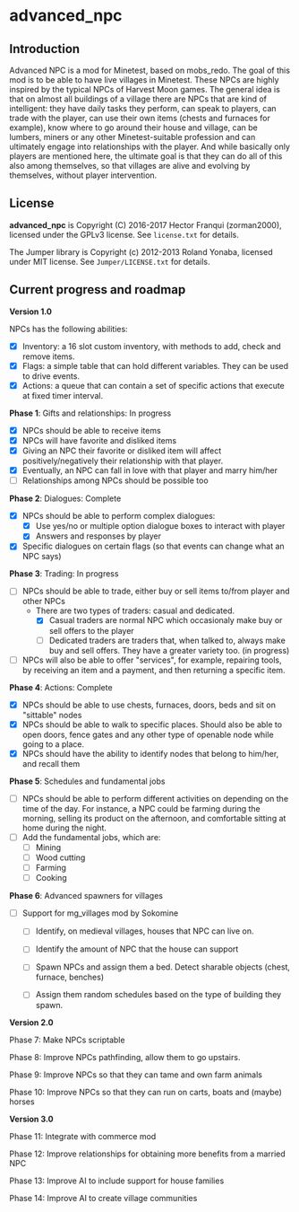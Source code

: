 advanced_npc
============

Introduction
------------

Advanced NPC is a mod for Minetest, based on mobs_redo.
The goal of this mod is to be able to have live villages in Minetest. These NPCs are highly inspired by the typical NPCs of Harvest Moon games. The general idea is that on almost all buildings of a village there are NPCs that are kind of intelligent: they have daily tasks they perform, can speak to players, can trade with the player, can use their own items (chests and furnaces for example), know where to go around their house and village, can be lumbers, miners or any other Minetest-suitable profession and can ultimately engage into relationships with the player. And while basically only players are mentioned here, the ultimate goal is that they can do all of this also among themselves, so that villages are alive and evolving by themselves, without player intervention.


License
-------

__advanced_npc__ is Copyright (C) 2016-2017 Hector Franqui (zorman2000), licensed under the GPLv3 license. See `license.txt` for details.

The Jumper library is Copyright (c) 2012-2013 Roland Yonaba, licensed under MIT license. See `Jumper/LICENSE.txt` for details.


Current progress and roadmap
----------------------------

__Version 1.0__

NPCs has the following abilities:
- [x] Inventory: a 16 slot custom inventory, with methods to add, check and remove items.
- [x] Flags: a simple table that can hold different variables. They can be used to drive events.
- [x] Actions: a queue that can contain a set of specific actions that execute at fixed timer interval.

__Phase 1__: Gifts and relationships: In progress
- [x] NPCs should be able to receive items
- [x] NPCs will have favorite and disliked items
- [x] Giving an NPC their favorite or disliked item will affect positively/negatively their
  relationship with that player.
- [x] Eventually, an NPC can fall in love with that player and marry him/her
- [ ] Relationships among NPCs should be possible too

__Phase 2__: Dialogues: Complete
- [x] NPCs should be able to perform complex dialogues:
  - [x] Use yes/no or multiple option dialogue boxes to interact with player
  - [x] Answers and responses by player
- [x] Specific dialogues on certain flags (so that events can change what an NPC says)

__Phase 3__: Trading: In progress
- [ ] NPCs should be able to trade, either buy or sell items to/from player and other NPCs
  - There are two types of traders: casual and dedicated.
    - [x] Casual traders are normal NPC which occasionaly make buy or sell offers to the player
    - [ ] Dedicated traders are traders that, when talked to, always make buy and sell offers. They have a greater variety too. (in progress)
- [ ] NPCs will also be able to offer "services", for example, repairing tools, by receiving an item and a payment, and then returning a specific item.

__Phase 4__: Actions: Complete
- [x] NPCs should be able to use chests, furnaces, doors, beds and sit on "sittable" nodes
- [x] NPCs should be able to walk to specific places. Should also be able to open doors, fence gates and any other type of openable node while going to a place.
- [x] NPCs should have the ability to identify nodes that belong to him/her, and recall them
  
__Phase 5__: Schedules and fundamental jobs
  - [ ] NPCs should be able to perform different activities on depending on the time of the day. For instance, a NPC could be farming during the morning, selling its product on the afternoon, and comfortable sitting at home during the night.
  - [ ] Add the fundamental jobs, which are:
  	- [ ] Mining
  	- [ ] Wood cutting
  	- [ ] Farming
  	- [ ] Cooking
  
__Phase 6__: Advanced spawners for villages
  - [ ] Support for mg_villages mod by Sokomine
    - [ ] Identify, on medieval villages, houses that NPC can live on.
    - [ ] Identify the amount of NPC that the house can support
    - [ ] Spawn NPCs and assign them a bed. Detect sharable objects (chest, furnace, benches)
    - [ ] Assign them random schedules based on the type of building they spawn.


__Version 2.0__

Phase 7: Make NPCs scriptable

Phase 8: Improve NPCs pathfinding, allow them to go upstairs.

Phase 9: Improve NPCs so that they can tame and own farm animals

Phase 10: Improve NPCs so that they can run on carts, boats and (maybe) horses

__Version 3.0__

Phase 11: Integrate with commerce mod

Phase 12: Improve relationships for obtaining more benefits from a married NPC

Phase 13: Improve AI to include support for house families

Phase 14: Improve AI to create village communities